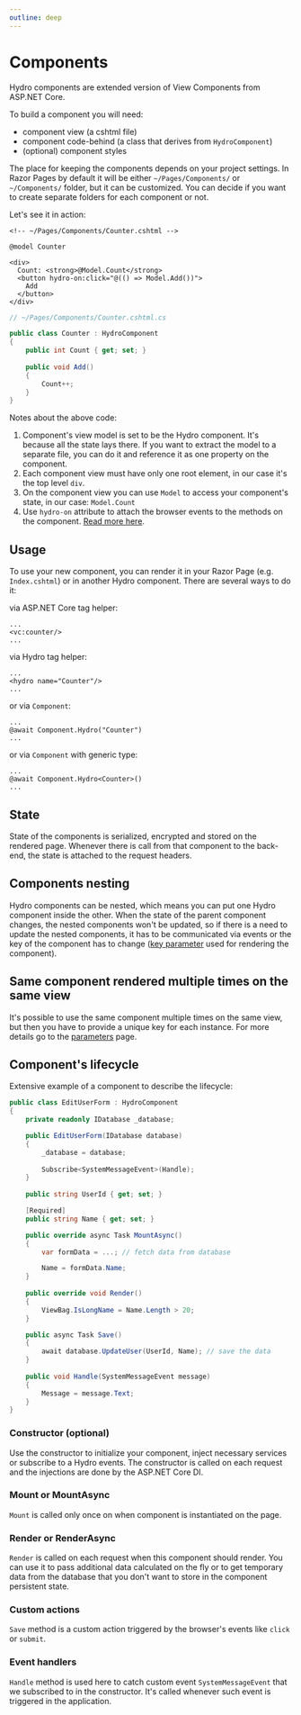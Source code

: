 ```yaml
---
outline: deep
---
```


# Components

Hydro components are extended version of View Components from ASP.NET Core.

To build a component you will need:
- component view (a cshtml file)
- component code-behind (a class that derives from `HydroComponent`)
- (optional) component styles

The place for keeping the components depends on your project settings. In Razor Pages by default it will be either `~/Pages/Components/` or `~/Components/` folder, but it can be customized. You can decide if you want to create separate folders for each component or not.

Let's see it in action:
```razor
<!-- ~/Pages/Components/Counter.cshtml -->

@model Counter

<div>
  Count: <strong>@Model.Count</strong>
  <button hydro-on:click="@(() => Model.Add())">
    Add
  </button>
</div>
```

```c#
// ~/Pages/Components/Counter.cshtml.cs

public class Counter : HydroComponent
{
    public int Count { get; set; }
    
    public void Add()
    {
        Count++;
    }
}
```

Notes about the above code:
1. Component's view model is set to be the Hydro component. It's because all the state lays there. If you want to extract the model to a separate file, you can do it and reference it as one property on the component.
2. Each component view must have only one root element, in our case it's the top level `div`.
3. On the component view you can use `Model` to access your component's state, in our case: `Model.Count`
4. Use `hydro-on` attribute to attach the browser events to the methods on the component. [Read more here](actions).

## Usage

To use your new component, you can render it in your Razor Page (e.g. `Index.cshtml`) or in another Hydro component. There are several ways to do it:

via ASP.NET Core tag helper:
```razor
...
<vc:counter/>
...
```

via Hydro tag helper:
```razor
...
<hydro name="Counter"/>
...
```

or via `Component`:
```razor
...
@await Component.Hydro("Counter")
...
```
or via `Component` with generic type:
```razor
...
@await Component.Hydro<Counter>()
...
```

## State

State of the components is serialized, encrypted and stored on the rendered page. Whenever there is call from that component to the back-end, the state is attached to the request headers.

## Components nesting

Hydro components can be nested, which means you can put one Hydro component inside the other. When the state of the parent component changes, the nested components won't be updated, so if there is a need to update the nested components, it has to be communicated via events or the key of the component has to change ([key parameter](/features/parameters#key) used for rendering the component).

## Same component rendered multiple times on the same view

It's possible to use the same component multiple times on the same view, but then you have to provide a unique key for each instance. For more details go to the [parameters](/features/parameters#key) page.

## Component's lifecycle

Extensive example of a component to describe the lifecycle:
```c#
public class EditUserForm : HydroComponent
{
    private readonly IDatabase _database;

    public EditUserForm(IDatabase database)
    {
        _database = database;
        
        Subscribe<SystemMessageEvent>(Handle);
    }
    
    public string UserId { get; set; }

    [Required]
    public string Name { get; set; }

    public override async Task MountAsync()
    {
        var formData = ...; // fetch data from database

        Name = formData.Name;
    }
    
    public override void Render()
    {
        ViewBag.IsLongName = Name.Length > 20;
    }

    public async Task Save()
    {
        await database.UpdateUser(UserId, Name); // save the data
    }
    
    public void Handle(SystemMessageEvent message)
    {
        Message = message.Text;
    }
}

```

### Constructor (optional)

Use the constructor to initialize your component, inject necessary services or subscribe to a Hydro events. The  constructor is called on each request and the injections are done by the ASP.NET Core DI.

### Mount or MountAsync

`Mount` is called only once on when component is instantiated on the page.

### Render or RenderAsync

`Render` is called on each request when this component should render. You can use it to pass additional data calculated on the fly or to get temporary data from the database that you don't want to store in the component persistent state.

### Custom actions

`Save` method is a custom action triggered by the browser's events like `click` or `submit`.

### Event handlers

`Handle` method is used here to catch custom event `SystemMessageEvent` that we subscribed to in the constructor. It's called whenever such event is triggered in the application.